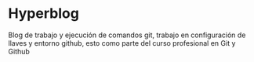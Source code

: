 # Hyperblog
Blog de trabajo y ejecución de comandos git, trabajo en configuración de llaves y entorno github, esto como parte del curso profesional en Git y Github 
